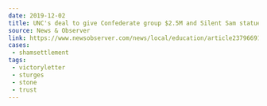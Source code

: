 ```yaml
---
date: 2019-12-02
title: UNC's deal to give Confederate group $2.5M and Silent Sam statue came before lawsuit
source: News & Observer
link: https://www.newsobserver.com/news/local/education/article237966919.html
cases:
 - shamsettlement
tags:
 - victoryletter
 - sturges
 - stone
 - trust
---
```


